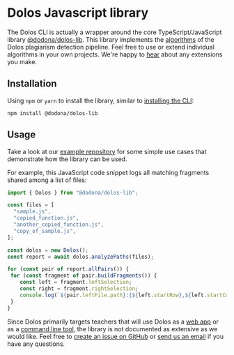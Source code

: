 # Dolos Javascript library

The Dolos CLI is actually a wrapper around the core TypeScript/JavaScript library [@dodona/dolos-lib](https://www.npmjs.com/package/@dodona/dolos-lib).
This library implements the [algorithms](/about/algorithm) of the Dolos plagiarism detection pipeline.
Feel free to use or extend individual algorithms in your own projects.
We're happy to [hear](https://dodona.ugent.be/nl/contact/) about any extensions you make.

## Installation

Using `npm` or `yarn` to install the library, similar to [installing the CLI](/guide/installation):

```shell
npm install @dodona/dolos-lib
```

## Usage

Take a look at our [example repository](https://github.com/rien/dolos-lib-example/blob/main/index.mjs)
for some simple use cases that demonstrate how the library can be used.

For example, this JavaScript code snippet logs all matching fragments shared among a list of files:

```javascript
import { Dolos } from "@dodona/dolos-lib";

const files = [
  "sample.js",
  "copied_function.js",
  "another_copied_function.js",
  "copy_of_sample.js",
];

const dolos = new Dolos();
const report = await dolos.analyzePaths(files);

for (const pair of report.allPairs()) {
 for (const fragment of pair.buildFragments()) {
    const left = fragment.leftSelection;
    const right = fragment.rightSelection;
    console.log(`${pair.leftFile.path}:{${left.startRow},${left.startCol} -> ${left.endRow},${left.endCol}} matches with ${pair.rightFile.path}:{${right.startRow},${right.startCol} -> ${right.endRow},${right.endCol}}`);
 }
}
```

Since Dolos primarily targets teachers that will use Dolos as a [web app](/guide/server) or as a [command line tool](/guide/running),
the library is not documented as extensive as we would like.
Feel free to [create an issue on GitHub](https://github.com/dodona-edu/dolos) or [send us an email](mailto:dodona@ugent.be) if you have any questions.
